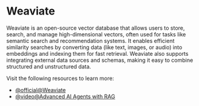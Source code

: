 # Weaviate

Weaviate is an open-source vector database that allows users to store, search, and manage high-dimensional vectors, often used for tasks like semantic search and recommendation systems. It enables efficient similarity searches by converting data (like text, images, or audio) into embeddings and indexing them for fast retrieval. Weaviate also supports integrating external data sources and schemas, making it easy to combine structured and unstructured data.

Visit the following resources to learn more:

- [@official@Weaviate](https://weaviate.io/)
- [@video@Advanced AI Agents with RAG](https://www.youtube.com/watch?v=UoowC-hsaf0&list=PLTL2JUbrY6tVmVxY12e6vRDmY-maAXzR1)
